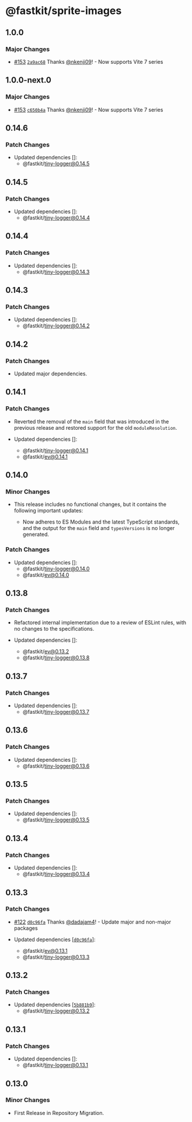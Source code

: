 # @fastkit/sprite-images

## 1.0.0

### Major Changes

- [#153](https://github.com/dadajam4/fastkit/pull/153) [`2a9ac68`](https://github.com/dadajam4/fastkit/commit/2a9ac68653d4335d761d958a4061098218faaa0e) Thanks [@nkenji09](https://github.com/nkenji09)! - Now supports Vite 7 series

## 1.0.0-next.0

### Major Changes

- [#153](https://github.com/dadajam4/fastkit/pull/153) [`c650b4a`](https://github.com/dadajam4/fastkit/commit/c650b4a3813c891b5e21c6dd68cac981ac01d465) Thanks [@nkenji09](https://github.com/nkenji09)! - Now supports Vite 7 series

## 0.14.6

### Patch Changes

- Updated dependencies []:
  - @fastkit/tiny-logger@0.14.5

## 0.14.5

### Patch Changes

- Updated dependencies []:
  - @fastkit/tiny-logger@0.14.4

## 0.14.4

### Patch Changes

- Updated dependencies []:
  - @fastkit/tiny-logger@0.14.3

## 0.14.3

### Patch Changes

- Updated dependencies []:
  - @fastkit/tiny-logger@0.14.2

## 0.14.2

### Patch Changes

- Updated major dependencies.

## 0.14.1

### Patch Changes

- Reverted the removal of the `main` field that was introduced in the previous release and restored support for the old `moduleResolution`.

- Updated dependencies []:
  - @fastkit/tiny-logger@0.14.1
  - @fastkit/ev@0.14.1

## 0.14.0

### Minor Changes

- This release includes no functional changes, but it contains the following important updates:

  - Now adheres to ES Modules and the latest TypeScript standards, and the output for the `main` field and `typesVersions` is no longer generated.

### Patch Changes

- Updated dependencies []:
  - @fastkit/tiny-logger@0.14.0
  - @fastkit/ev@0.14.0

## 0.13.8

### Patch Changes

- Refactored internal implementation due to a review of ESLint rules, with no changes to the specifications.

- Updated dependencies []:
  - @fastkit/ev@0.13.2
  - @fastkit/tiny-logger@0.13.8

## 0.13.7

### Patch Changes

- Updated dependencies []:
  - @fastkit/tiny-logger@0.13.7

## 0.13.6

### Patch Changes

- Updated dependencies []:
  - @fastkit/tiny-logger@0.13.6

## 0.13.5

### Patch Changes

- Updated dependencies []:
  - @fastkit/tiny-logger@0.13.5

## 0.13.4

### Patch Changes

- Updated dependencies []:
  - @fastkit/tiny-logger@0.13.4

## 0.13.3

### Patch Changes

- [#122](https://github.com/dadajam4/fastkit/pull/122) [`d0c96fa`](https://github.com/dadajam4/fastkit/commit/d0c96faf96b6c91bcb8bc0b1ca9d22fc8ede303e) Thanks [@dadajam4](https://github.com/dadajam4)! - Update major and non-major packages

- Updated dependencies [[`d0c96fa`](https://github.com/dadajam4/fastkit/commit/d0c96faf96b6c91bcb8bc0b1ca9d22fc8ede303e)]:
  - @fastkit/ev@0.13.1
  - @fastkit/tiny-logger@0.13.3

## 0.13.2

### Patch Changes

- Updated dependencies [[`5b881b9`](https://github.com/dadajam4/fastkit/commit/5b881b94ce1852c12cc3c8f6954564d5235cba4d)]:
  - @fastkit/tiny-logger@0.13.2

## 0.13.1

### Patch Changes

- Updated dependencies []:
  - @fastkit/tiny-logger@0.13.1

## 0.13.0

### Minor Changes

- First Release in Repository Migration.
